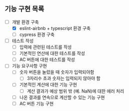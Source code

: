 ## 기능 구현 목록
- [ ] 개발 환경 구축
  - [x] eslint-airbnb + typescript 환경 구축
  - [ ] cypress 환경 구축
- [ ] 테스트 작성
  - [ ] 입력에 관련된 테스트를 작성
  - [ ] 기본적인 연산에 대한 테스트를 작성
  - [ ] AC 버튼에 대한 테스트를 작성
- [ ] 기능 요구사항 구현
  - [ ] 숫자 버튼을 눌렀을 때 숫자가 입력되야함
    - [ ] 3자리수 초과 숫자는 입력되지 않아야 함
  - [ ] 기본적인 계산에 대한 기능 구현
    - [ ] 계산 결과가 예상 범위 밖 (예. NaN)에 대한 에러 처리 
  - [ ] 나온 결과를 연속으로 계산할 수 있는 기능 구현
  - [ ] AC 버튼 기능 구현